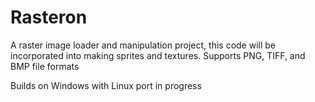 # Rasteron

A raster image loader and manipulation project, this code will be incorporated into making sprites and textures. Supports PNG, TIFF, and BMP file formats

Builds on Windows with Linux port in progress